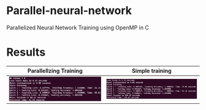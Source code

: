 # Parallel-neural-network
Parallelized Neural Network Training using OpenMP in C

# Results

| Parallellzing Training                           | Simple training                            |
| ---------------------------------------- | ---------------------------------------- |
| ![Devices Status Screen](results/parllelized_nn.png) | ![Incident Table Screen](results/simple_nn.png) |
